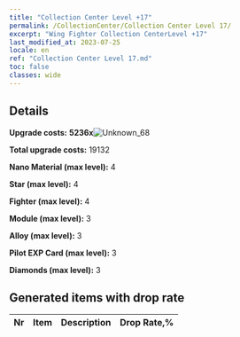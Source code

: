 ```yaml
---
title: "Collection Center Level +17"
permalink: /CollectionCenter/Collection Center Level 17/
excerpt: "Wing Fighter Collection CenterLevel +17"
last_modified_at: 2023-07-25
locale: en
ref: "Collection Center Level 17.md"
toc: false
classes: wide
---
```



## Details

 **Upgrade costs:** **5236x**![Unknown_68](/images/item/bh_img25_p.png)

 **Total upgrade costs:** 19132

 **Nano Material (max level):** 4

 **Star (max level):** 4

 **Fighter (max level):** 4

 **Module (max level):** 3

 **Alloy (max level):** 3

 **Pilot EXP Card (max level):** 3

 **Diamonds (max level):** 3

## Generated items with drop rate

  |  Nr |     Item   |    Description   |  Drop Rate,% |
  |:----|:----------:|:-----------------|:-------------|

